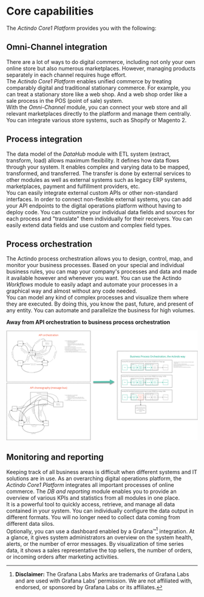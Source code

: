 # Core capabilities

The *Actindo Core1 Platform* provides you with the following:



## Omni-Channel integration

There are a lot of ways to do digital commerce, including not only your own online store but also numerous marketplaces. However, managing products separately in each channel requires huge effort.   
The *Actindo Core1 Platform* enables unified commerce by treating comparably digital and traditional stationary commerce. For example, you can treat a stationary store like a web shop. And a web shop order like a sale process in the POS (point of sale) system.   
With the *Omni-Channel* module, you can connect your web store and all relevant marketplaces directly to the platform and manage them centrally. You can integrate various store systems, such as Shopify or Magento 2.

## Process integration 

The data model of the *DataHub* module with ETL system (extract, transform, load) allows maximum flexibility. It defines how data flows through your system. It enables complex and varying data to be mapped, transformed, and transferred. The transfer is done by external services to other modules as well as external systems such as legacy ERP systems, marketplaces, payment and fulfillment providers, etc.    
You can easily integrate external custom APIs or other non-standard interfaces. In order to connect non-flexible external systems, you can add your API endpoints to the digital operations platform without having to deploy code.
You can customize your individual data fields and sources for each process and "translate" them individually for their receivers. You can easily extend data fields and use custom and complex field types.  

## Process orchestration

The Actindo process orchestration allows you to design, control, map, and monitor your business processes. Based on your special and individual business rules, you can map your company's processes and data and made it available however and whenever you want. You can use the Actindo *Workflows* module to easily adapt and automate your processes in a graphical way and almost without any code needed.  
You can model any kind of complex processes and visualize them where they are executed. By doing this, you know the past, future, and present of any entity.
You can automate and parallelize the business for high volumes.


**Away from API orchestration to business process orchestration**

![Business process orchestration](../../Assets/Screenshots/Core1Platform/BasicPhilosophy/BusinessProcessOrchestration2.png "[Business process orchestration]")   




## Monitoring and reporting

Keeping track of all business areas is difficult when different systems and IT solutions are in use. As an overarching digital operations platform, the *Actindo Core1 Platform* integrates all important processes of online commerce. The *DB and reporting* module enables you to provide an overview of various KPIs and statistics from all modules in one place.   
It is a powerful tool to quickly access, retrieve, and manage all data contained in your system. You can individually configure the data output in different formats. You will no longer need to collect data coming from different data silos.    
Optionally, you can use a dashboard enabled by a Grafana&trade;[^1] integration. At a glance, it gives system administrators an overview on the system health, alerts, or the number of error messages. By visualization of time series data, it shows a sales representative the top sellers, the number of orders, or incoming orders after marketing activities.

<!----Hier vielleicht ein Bild von grafana einfügen?-->

[^1]: **Disclaimer:** The Grafana Labs Marks are trademarks of Grafana Labs and are used with Grafana Labs’ permission. We are not affiliated with, endorsed, or sponsored by Grafana Labs or its affiliates.

